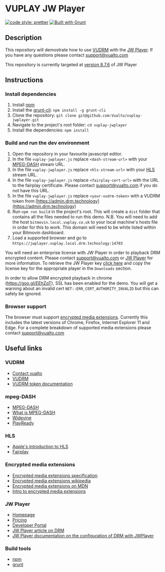 ﻿# VUPLAY JW Player

[![code style: prettier](https://img.shields.io/badge/code_style-prettier-ff69b4.svg?style=flat-square)](https://github.com/prettier/prettier)
[![Built with Grunt](http://cdn.gruntjs.com/builtwith.svg)](https://gruntjs.com/)

## Description

This repository will demostrate how to use [VUDRM](https://vudrm.vualto.com/) with the [JW Player](https://jwplayer.com).
If you have any questions please contact <support@vualto.com>

This repository is currently targeted at [version 8.7.6](https://developer.jwplayer.com/release-notes/jw-player/?id=14373250) of JW Player

## Instructions

### Install dependencies

1. Install [npm](https://www.npmjs.com/)
2. Install the [grunt-cli](https://www.npmjs.com/package/grunt-cli): `npm install -g grunt-cli`
3. Clone the repository: `git clone git@github.com:Vualto/vuplay-jwplayer.git`
4. Navigate to the project's root folder: `cd vuplay-jwplayer`
5. Install the dependencies: `npm install`

### Build and run the dev environment

1. Open the repository in your favourite javascript editor.
2. In the file `vuplay-jwplayer.js` replace `<dash-stream-url>` with your [MPEG-DASH](https://en.wikipedia.org/wiki/Dynamic_Adaptive_Streaming_over_HTTP) stream URL.
3. In the file `vuplay-jwplayer.js` replace `<hls-stream-url>` with your [HLS](https://developer.apple.com/streaming/) stream URL.
4. In the file `vuplay-jwplayer.js` replace `<fairplay-cert-url>` with the URL to the fairplay certificate. Please contact support@vualto.com if you do not have this URL.
5. In the file `vuplay-jwplayer.js` replace `<your-vudrm-token>` with a VUDRM token from [https://admin.drm.technology](https://admin.drm.technology)
6. Run `npm run build` in the project's root. This will create a `dist` folder that contains all the files needed to run this demo. N.B. You will need to add the host `bitmovin.local.vuplay.co.uk` to your local machine's hosts file in order for this to work. This domain will need to be white listed within your Bitmovin dashboard.
7. Load a supported browser and go to `https://jwplayer.vuplay.local.drm.technology:14703`

You will need an enterprise license with JW Player in order to playback DRM encrypted content. Please contact support@vualto.com or [JW Player](https://www.jwplayer.com/pricing/) for more information. To retrieve the JW Player key [click here](https://dashboard.jwplayer.com/#/players/downloads) and copy the license key for the appropriate player in the `Downloads` section.

In order to allow DRM encrypted playback in chrome (<https://goo.gl/EEhZqT>), SSL has been enabled for the demo. You will get a warning about an invalid cert `NET::ERR_CERT_AUTHORITY_INVALID` but this can safely be ignored.

### Browser support

The browser must support [encrypted media extensions](https://www.w3.org/TR/2016/CR-encrypted-media-20160705/).
Currently this includes the latest versions of Chrome, Firefox, Internet Explorer 11 and Edge.
For a complete breakdown of supported media extensions please contact support@vualto.com

## Useful links

### VUDRM

-   [Contact vualto](https://www.vualto.com/contact-us/)
-   [VUDRM](https://vudrm.vualto.com/)
-   [VUDRM token documentation](https://docs.vualto.com/projects/vudrm/en/latest/VUDRM-token.html)

### mpeg-DASH

-   [MPEG-DASH](https://en.wikipedia.org/wiki/Dynamic_Adaptive_Streaming_over_HTTP)
-   [What is MPEG-DASH](https://www.streamingmedia.com/Articles/Editorial/What-Is-.../What-is-MPEG-DASH-79041.aspx)
-   [Widevine](https://www.widevine.com/)
-   [PlayReady](https://www.microsoft.com/playready/)

### HLS

-   [Apple's introduction to HLS](https://developer.apple.com/streaming/)
-   [Fairplay](https://developer.apple.com/streaming/fps/)

### Encrypted media extensions

-   [Encrypted media extensions specification](https://www.w3.org/TR/2016/CR-encrypted-media-20160705/)
-   [Encrypted media extensions wikipedia](https://en.wikipedia.org/wiki/Encrypted_Media_Extensions)
-   [Encrypted media extensions on MDN](https://developer.mozilla.org/en-US/docs/Web/API/Encrypted_Media_Extensions_API)
-   [Intro to encrypted media extensions](https://www.html5rocks.com/en/tutorials/eme/basics/)

### JW Player

-   [Homepage](https://www.jwplayer.com/)
-   [Pricing](https://www.jwplayer.com/pricing/)
-   [Developer Portal](https://developer.jwplayer.com)
-   [JW Player article on DRM](https://support.jwplayer.com/customer/portal/articles/2561182-drm-digital-rights-management)
-   [JW Player documentation on the configuration of DRM with JWPlayer](https://developer.jwplayer.com/jw-player/docs/developer-guide/customization/configuration-reference/#drm)

### Build tools

-   [npm](https://www.npmjs.com/)
-   [grunt](https://gruntjs.com/)
